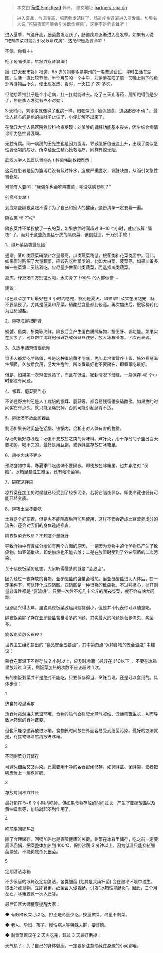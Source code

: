 > 本文由 [简悦 SimpRead](http://ksria.com/simpread/) 转码， 原文地址 [partners.sina.cn](https://partners.sina.cn/html/amap/news/article?amsfrom=push&cid=22&via=LBP-ALGSTGY_RECALL-133299-1-push-8000000020-0714&docUrl=https%3A%2F%2Fk.sina.cn%2Farticle_5934795183_161bdc9af01901260a.html%3Ffrom%3Dhealth%26cre%3Dtianyi%26mod%3Dgdall%26loc%3D50%26r%3D0%26rfunc%3D78%26tj%3Dcxthirdparty_gdbatch%26tr%3D172&en_dataid=d7a6aecbd4eadb03af2a24a9842bab0507fc1280a0196e3d88ee45792cee06f9&wm=6219)

> 进入夏季，气温升高，细菌愈发活跃了，肠道疾病逐渐进入高发季。如果有人说 “吃隔夜菜可能会引发致命疾病”，这绝不是危言耸听！

进入夏季，气温升高，细菌愈发活跃了，肠道疾病逐渐进入高发季。如果有人说 “吃隔夜菜可能会引发致命疾病”，这绝不是危言耸听！

不信，你看↓↓

吃了碗隔夜菜，居然弄成肾衰竭！

据《楚天都市报》报道，65 岁的刘爹爹是荆州的一名普通渔民，平时生活在湖区，生活一直比较节俭。半个月前的一个中午，刘爹爹在吃了前一天晚上剩下的鱼虾等食物后不久，便出现发热、腹泻，一天拉了 20 多次。

但他想着拉肚子是个小毛病，扛一扛就能过去。吃了三天止泻药，厕所跑得倒是少了，但是家人发觉有点不对劲：

3 天时间，刘爹爹就像得了重病一样，眼眶深凹，脸色蜡黄，连路都走不动了。最让人担心的是他的拉肚子止住了，小便却解不出来了。

在武汉大学人民医院急诊科检查发现：刘爹爹的肾脏功能基本丧失，医生结合病情诊断为急性肾衰竭。

无独有偶。同一病房的王先生也是因为腹泻，导致肌酐值迅速上升，出现了类似急性肾衰竭的症状。所幸经医生精心抢救治疗，同样有惊无险。

武汉大学人民医院肾病内 Ⅰ 科梁伟副教授表示：

这两位患者是因为腹泻后没有及时补水，造成严重脱水，肾脏缺血，从而引发急性肾衰竭。

可能有人要问：“我偶尔也会吃隔夜菜，咋没啥感觉呢？”

别高兴太早！

到底哪些隔夜菜吃不得？为了自己和家人的健康，这份清单一定要看一遍。

隔夜菜 “8 不吃”

隔夜菜并不单指放了一夜的菜，如果放置时间超过 8~10 个小时，就应该算 “隔夜” 了。而对于这些危害猛于虎的隔夜菜，该倒就倒，千万别手软！

1、绿叶菜隔夜最危险

通常，茎叶类蔬菜硝酸盐含量最高，瓜类蔬菜稍低，根茎类和花菜类居中。因此，如果同时购买了大量蔬菜，应该先吃叶菜类的，比如大白菜、菠菜等。如果准备多做一些菜第二天热着吃，应尽量少做茎叶类蔬菜，而选择瓜类蔬菜。

夏天，绿豆汤千万别这么喝，太伤身了！90% 的人都做错……

建议：

绿色蔬菜加工后最好在 4 小时内吃完，特别是夏天，如果绿叶菜实在没吃完，就不要隔夜了。尤其是菠菜和芹菜，硝酸盐含量都比较高。再次加热后，很容易转化为亚硝酸盐。

2、隔夜海鲜损肝肾

螃蟹、鱼类、虾类等海鲜，隔夜后会产生蛋白质降解物，损伤肝、肾功能。如果实在买多了，可以把生海鲜用保鲜袋或保鲜盒装好，放入冰箱冷冻，下次再烹调。

3、久放半熟鸡蛋很危险

很多人都爱吃半熟蛋，可是这种蛋杀菌不彻底，再加上鸡蛋营养丰富，格外容易滋生细菌。久放后食用，易发生危险。所以蛋最好也不要隔夜，即煮即吃最好。

但是，如果第一次鸡蛋煮熟了，而且在低温、密封情况下储藏，一般保存 48 个小时都没有问题。

4、银耳、蘑菇要当心

不论是野生的还是人工栽培的银耳、蘑菇等，都容易残留很多硝酸盐。如果放的时间实在有点久，就只能忍痛扔掉，否则可能引起肠胃不适。

5、隔夜汤不放金属器皿

剩汤如果长时间盛在铝锅、铁锅内，会析出对人体有害的物质。

存汤的最好办法是：汤里不要放盐之类的调味料。煮好汤，用干净的勺子盛出当天要喝的。喝不完的，最好是用瓦锅，或保鲜盒存放在冰箱里。

6、隔夜卤味不要吃

预防食物中毒，春夏季节吃卤味不要隔夜。即使放在冰箱里，也并非绝对 “保险”。冰箱里易滋生霉菌，还有嗜冷菌等。

7、隔夜凉拌菜

凉拌菜在加工的时候就已经受到了较多污染，若将它隔夜保存，即使冷藏也很有可能已经变质。

8、隔夜土豆不要吃

土豆是个好东西，但是也不能隔夜后再加热使用，这样不仅会造成土豆营养成分的流失，还会对我们的身体造成损害。

隔夜饭菜会致癌？不超这个量就行

导致食物中有毒成分增加有两个方面的原因，一是因为食物中的化学物质产生了致癌物，如亚硝酸盐，即使加热也不能去除；二是在放置时受到了外来细菌的二次污染。

关于隔夜饭菜的危害，大家听得最多的就是 “会致癌”。

因为经过一夜存放的食物，亚硝酸盐的含量会增加。当亚硝酸盐进入人体后，在一定条件下，可以转化成亚硝胺。亚硝胺是一种很强的致癌物。不过别担心，抛开剂量谈毒性都是 “耍流氓”。只要一次性不吃几十公斤的隔夜饭菜，就不会有啥大问题。

但别高兴得太早，虽说隔夜饭菜致癌风险特别小，但是并不代表你可以随意吃。

隔夜饭菜除了存在亚硝酸盐含量增多的问题，其实最大的问题是营养流失、病菌多。

剩饭剩菜怎么处理？

世界卫生组织提出的 “食品安全五要点”，其中第四点“保持食物的安全温度” 中建议：

熟食在室温下不得存放 2 小时以上，应及时冷藏（最好在 5℃以下），不要在冰箱里放超过 3 天，剩饭菜加热的次数不应该超过 1 次。

有的剩饭剩菜并不是绝对不能吃，只要保存得当、烹饪合理，还是可以食用的。具体步骤：

1

热食物晾温再放

热食物突然进入低温环境，食物的热气会引起水蒸气凝结，促使霉菌生长，从而导致冰箱里的食物霉变。

但也不能凉透再放进冰箱，食物长时间放在外面容易受到细菌污染。最好的方法就是，待食物晾温后再放进冰箱。

2

不同剩菜分开储存

可避免细菌交叉污染。还需要用干净的容器密闭储存，如保鲜盒、保鲜袋，或者把碗盘附上一层保鲜膜。

3

存放时间不宜过长

最好能在 5~6 个小时内吃掉。但如果食物存放的时间过长，产生了亚硝酸盐以及黄曲霉素等，加热就起不到作用了。

4

吃前要回锅热透

除了合理储存，回锅加热也是保障健康的关键。剩菜在冰箱里储存，吃之前一定要高温回锅，把菜整体加热到 100℃，保持沸腾 3 分钟以上。因为低温只能抑制细菌繁殖，不能彻底杀死细菌。

5

定期清洁冰箱

不少家庭的冰箱没定期清洁，各类细菌 (尤其是大肠杆菌) 会在湿冷环境中滋生。取出冷藏食物，立即食用，细菌会入侵胃肠，引发“冰箱性胃肠炎”。因此，三个月左右，冰箱要做一次大扫除。

最后国医大师健康提醒大家：

◆ 有的隔夜菜可以吃，但还是尽量少吃，按量做菜，尽量不剩菜。

◆ 老人、孕妇、孩子、慢性病人等特殊人群，要谨慎。

◆ 剩饭菜建议在 2 天内吃完，超过 3 天最好倒掉！

天气热了，为了自己的身体健康，一定要多注意隐藏在身边的小问题哦。